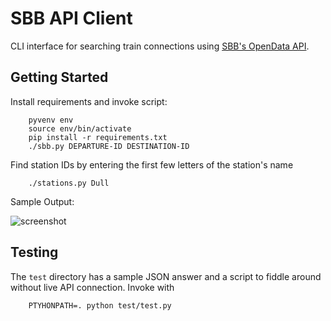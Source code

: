 SBB API Client
==============

CLI interface for searching train connections using [SBB's OpenData API](http://sbb.xiala.net/).

Getting Started
---------------

Install requirements and invoke script:

		pyvenv env
		source env/bin/activate
		pip install -r requirements.txt
		./sbb.py DEPARTURE-ID DESTINATION-ID

Find station IDs by entering the first few letters of the station's name

		./stations.py Dull

Sample Output:

![screenshot](https://raw.githubusercontent.com/kkroesch/sbb-api/master/doc/screenshot.png)

Testing
-------

The `test` directory has a sample JSON answer and a script to fiddle around without live API connection. Invoke with

		PTYHONPATH=. python test/test.py

